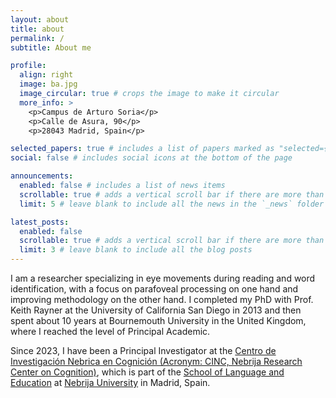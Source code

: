 ```yaml
---
layout: about
title: about
permalink: /
subtitle: About me

profile:
  align: right
  image: ba.jpg
  image_circular: true # crops the image to make it circular
  more_info: >
    <p>Campus de Arturo Soria</p>
    <p>Calle de Asura, 90</p>
    <p>28043 Madrid, Spain</p>

selected_papers: true # includes a list of papers marked as "selected={true}"
social: false # includes social icons at the bottom of the page

announcements:
  enabled: false # includes a list of news items
  scrollable: true # adds a vertical scroll bar if there are more than 3 news items
  limit: 5 # leave blank to include all the news in the `_news` folder

latest_posts:
  enabled: false
  scrollable: true # adds a vertical scroll bar if there are more than 3 new posts items
  limit: 3 # leave blank to include all the blog posts
---
```


I am a researcher specializing in eye movements during reading and word identification, with a focus on parafoveal processing on one hand and improving methodology on the other hand. I completed my PhD with Prof. Keith Rayner at the University of California San Diego in 2013 and then spent about 10 years at Bournemouth University in the United Kingdom, where I reached the level of Principal Academic. 

Since 2023, I have been a Principal Investigator at the [Centro de Investigación Nebrica en Cognición (Acronym: CINC, Nebrija Research Center on Cognition)](https://www.nebrija.com/en/research/groups/cognitive-science-center.php), which is part of the [School of Language and Education](https://www.nebrija.com/en/the-university/schools/education-languages/) at [Nebrija University](https://nebrija.com) in Madrid, Spain.

